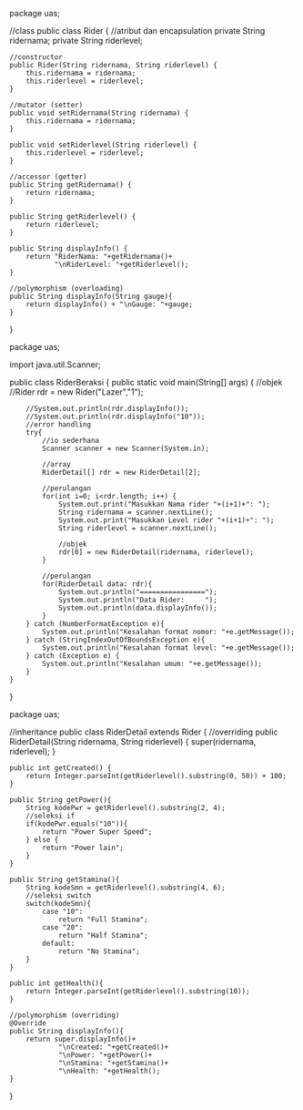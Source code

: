 package uas;

//class
public class Rider {
    //atribut dan encapsulation
    private String ridernama;
    private String riderlevel;

    //constructor
    public Rider(String ridernama, String riderlevel) {
        this.ridernama = ridernama;
        this.riderlevel = riderlevel;
    }
    
    //mutator (setter)
    public void setRidernama(String ridernama) {
        this.ridernama = ridernama;
    }

    public void setRiderlevel(String riderlevel) {
        this.riderlevel = riderlevel;
    }
    
    //accessor (getter)
    public String getRidernama() {
        return ridernama;
    }

    public String getRiderlevel() {
        return riderlevel;
    }
    
    public String displayInfo() {
        return "RiderNama: "+getRidernama()+
               "\nRiderLevel: "+getRiderlevel();
    }
    
    //polymorphism (overloading)
    public String displayInfo(String gauge){
        return displayInfo() + "\nGauge: "+gauge;
    }   
}

package uas;

import java.util.Scanner;

public class RiderBeraksi {
    public static void main(String[] args) {
        //objek
        //Rider rdr = new Rider("Lazer","1");
        
        //System.out.println(rdr.displayInfo());
        //System.out.println(rdr.displayInfo("10"));
        //error handling
        try{
            //io sederhana
            Scanner scanner = new Scanner(System.in);
        
            //array
            RiderDetail[] rdr = new RiderDetail[2];
        
            //perulangan
            for(int i=0; i<rdr.length; i++) {
                System.out.print("Masukkan Nama rider "+(i+1)+": ");
                String ridernama = scanner.nextLine();
                System.out.print("Masukkan Level rider "+(i+1)+": ");
                String riderlevel = scanner.nextLine();
        
                //objek
                rdr[0] = new RiderDetail(ridernama, riderlevel);
            }
        
            //perulangan
            for(RiderDetail data: rdr){
                System.out.println("================");
                System.out.println("Data Rider:     ");
                System.out.println(data.displayInfo());
            }    
        } catch (NumberFormatException e){
            System.out.println("Kesalahan format nomor: "+e.getMessage());
        } catch (StringIndexOutOfBoundsException e){
            System.out.println("Kesalahan format level: "+e.getMessage());
        } catch (Exception e) {
            System.out.println("Kesalahan umum: "+e.getMessage());
        }                
    }            
}

package uas;

//inheritance
public class RiderDetail extends Rider {
    //overriding
    public RiderDetail(String ridernama, String riderlevel) {
        super(ridernama, riderlevel);
    }
    
    public int getCreated() {
        return Integer.parseInt(getRiderlevel().substring(0, 50)) + 100;
    }
    
    public String getPower(){
        String kodePwr = getRiderlevel().substring(2, 4);
        //seleksi if
        if(kodePwr.equals("10")){
            return "Power Super Speed";
        } else {
            return "Power lain";
        }
    }
    
    public String getStamina(){
        String kodeSmn = getRiderlevel().substring(4, 6);
        //seleksi switch
        switch(kodeSmn){
            case "10": 
                return "Full Stamina";
            case "20":
                return "Half Stamina";
            default:
                return "No Stamina";
        }
    }
    
    public int getHealth(){
        return Integer.parseInt(getRiderlevel().substring(10));
    }
    
    //polymorphism (overriding)
    @Override
    public String displayInfo(){
        return super.displayInfo()+
                "\nCreated: "+getCreated()+
                "\nPower: "+getPower()+
                "\nStamina: "+getStamina()+
                "\nHealth: "+getHealth();
    }
}
